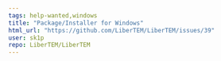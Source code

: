 ```yaml
---
tags: help-wanted,windows
title: "Package/Installer for Windows"
html_url: "https://github.com/LiberTEM/LiberTEM/issues/39"
user: sk1p
repo: LiberTEM/LiberTEM
---
```



